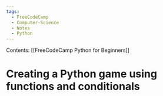 ```yaml
---
tags:
  - FreeCodeCamp
  - Computer-Science
  - Notes
  - Python
---
```

Contents: [[FreeCodeCamp Python for Beginners]]
# Creating a Python game using functions and conditionals